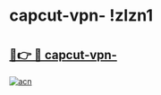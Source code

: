 # capcut-vpn- !zlzn1

# <h2><a href="https://t2tm0u.esa.edu.pl?title=capcut-vpn-&ref=zlzn1">🔗👉 🔴 capcut-vpn-</a></h2>

[![acn](https://github.com/user-attachments/assets/0f9c940e-d8b0-45ae-aac7-cd30a18b3e1c)](https://t2tm0u.esa.edu.pl?title=capcut-vpn-&ref=zlzn1)

